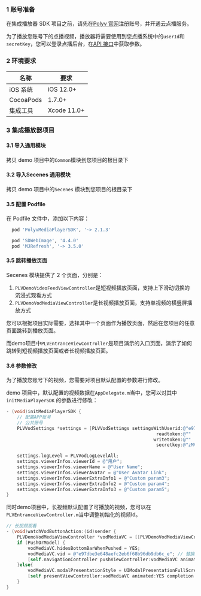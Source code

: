 ### 1 账号准备

在集成播放器 SDK 项目之前，请先在[Polyv 官网](http://www.polyv.net/)注册账号，并开通云点播服务。

为了播放您账号下的点播视频，播放器将需要使用到您点播系统中的`userId`和`secretKey`，您可以登录点播后台，在[API 接口](https://my.polyv.net/secure/setting/api)中获取参数。

### 2 环境要求

| 名称        | 要求          |
| --------- | ----------- |
| iOS 系统    | iOS 12.0+   |
| CocoaPods | 1.7.0+      |
| 集成工具      | Xcode 11.0+ |

### 3 集成播放器项目

#### 3.1 导入通用模块

拷贝 demo 项目中的`Common`模块到您项目的根目录下

#### 3.2 导入Secenes 通用模块

拷贝 demo 项目中的`Secenes` 模块到您项目的根目录下

#### 3.5 配置 Podfile

在 Podfile 文件中，添加以下内容：

```ruby
  pod 'PolyvMediaPlayerSDK', '~> 2.1.3'

  pod 'SDWebImage', '4.4.0'
  pod 'MJRefresh', '~> 3.5.0'
```

#### 3.5 跳转播放页面

Secenes 模块提供了 2 个页面，分别是：

1. `PLVDemoVideoFeedViewController`是短视频播放页面，支持上下滑动切换的沉浸式观看方式
2. `PLVDemoVodMediaViewController`是长视频播放页面，支持单视频的横竖屏播放方式

您可以根据项目实际需要，选择其中一个页面作为播放页面，然后在您项目的任意页面跳转到播放页面。

而demo项目中`PLVEntranceViewController`是项目演示的入口页面，演示了如何跳转到短视频播放页面或者长视频播放页面。

#### 3.6 参数修改

为了播放您账号下的视频，您需要对项目默认配置的参数进行修改。

demo 项目中，默认配置的视频数据在`AppDelegate.m`当中，您可以对其中`initMediaPlayerSDK` 的参数进行修改：

```objectivec
- (void)initMediaPlayerSDK {
    // 配置APP账号
    // 公共账号
    PLVVodSettings *settings = [PLVVodSettings settingsWithUserid:@"e97dbe3e64"
                                                        readtoken:@""
                                                       writetoken:@""
                                                        secretkey:@"zMV29c519P"];

    settings.logLevel = PLVVodLogLevelAll;
    settings.viewerInfos.viewerId = @"用户";
    settings.viewerInfos.viewerName = @"User Name";
    settings.viewerInfos.viewerAvatar = @"User Avatar Link";
    settings.viewerInfos.viewerExtraInfo1 = @"Custom param3";
    settings.viewerInfos.viewerExtraInfo2 = @"Custom param4";
    settings.viewerInfos.viewerExtraInfo3 = @"Custom param5";
}
```

同时demo项目中，长视频默认配置了可播放的视频，您可以在`PLVEntranceViewController.m`当中调整初始化的视频Id。

```objectivec
// 长视频观看
- (void)watchVodButtonAction:(id)sender {
    PLVDemoVodMediaViewController *vodMediaVC = [[PLVDemoVodMediaViewController alloc] init];
    if (PushOrModel) {
        vodMediaVC.hidesBottomBarWhenPushed = YES;
        vodMediaVC.vid = @"e97dbe3e648aefc2eb6f68b96db9db6c_e"; // 替换自身项目Id
        [self.navigationController pushViewController:vodMediaVC animated:YES];
    }else{
        vodMediaVC.modalPresentationStyle = UIModalPresentationFullScreen;
        [self presentViewController:vodMediaVC animated:YES completion:nil];
    }
}
```
